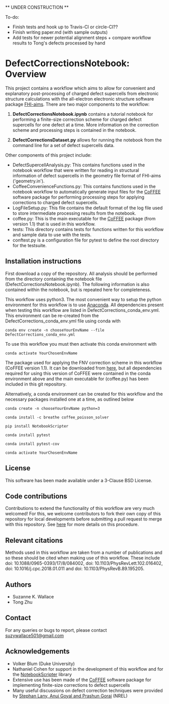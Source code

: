 ** UNDER CONSTRUCTION **

To-do: 
- Finish tests and hook up to Travis-CI or circle-CI??
- Finish writing paper.md (with sample outputs)
- Add tests for newer potential alignment steps + compare workflow results to Tong's defects processed by hand

# DefectCorrectionsNotebook: Overview

This project contains a workflow which aims to allow for convenient and explanatory post-processing of charged defect supercells from electronic structure calculations with the all-electron electronic structure software package [FHI-aims](https://aimsclub.fhi-berlin.mpg.de/). There are two major components to the workflow:

1. **DefectCorrectionsNotebook.ipynb** contains a tutorial notebook for performing a finite-size correction scheme for charged defect supercells for one defect at a time. More information on the correction scheme and processing steps is contained in the notebook. 

2. **DefectCorrectionsDataset.py** allows for running the notebook from the command line for a set of defect supercells data.

Other components of this project include:
- DefectSupercellAnalysis.py: This contains functions used in the notebook workflow that were written for reading in structural information of defect supercells in the geometry file format of FHI-aims ('geometry.in').
- CoffeeConvenienceFunctions.py: This contains functions used in the notebook workflow to automatically generate input files for the [CoFFEE](https://www.sciencedirect.com/science/article/pii/S0010465518300158) software package for performing processing steps for applying corrections to charged defect supercells.
- LogFileSetup.py: This file contains the default format of the log file used to store intermediate processing results from the notebook.
- coffee.py: This is the main executable for the [CoFFEE](https://www.sciencedirect.com/science/article/pii/S0010465518300158) package (from version 1.1) that is used in this workflow.
- tests: This directory contains tests for functions written for this workflow and sample data to use with the tests.
- conftest.py is a configuration file for pytest to define the root directory for the testsuite.

## Installation instructions 
First download a copy of the repository. All analysis should be performed from the directory containing the notebook file (DefectCorrectionsNotebook.ipynb). The following information is also contained within the notebook, but is repeated here for completeness.

This workflow uses python3. The most convenient way to setup the python environment for this workflow is to use [Anaconda](https://www.anaconda.com/distribution/). All dependencies present when testing this workflow are listed in DefectCorrections_conda_env.yml. This environment can be re-created from the DefectCorrections_conda_env.yml file using conda with 

`conda env create -n chooseYourEnvName --file DefectCorrections_conda_env.yml` 

To use this workflow you must then activate this conda environment with 

`conda activate YourChosenEnvName`

The package used for applying the FNV correction scheme in this workflow (CoFFEE version 1.1). It can be downloaded from [here](https://www.sciencedirect.com/science/article/pii/S0010465518300158), but all dependencies required for using this version of CoFFEE were contained in the conda environment above and the main executable for (coffee.py) has been included in this git repository.

Alternatively, a conda environment can be created for this workflow and the necessary packages installed one at a time, as outlined below

`conda create -n chooseYourEnvName python=3`

`conda install -c breathe coffee_poisson_solver`

`pip install NotebookScripter`

`conda install pytest`

`conda install pytest-cov`

`conda activate YourChosenEnvName`

## License
This software has been made available under a 3-Clause BSD License.

## Code contributions
Contributions to extend the functionality of this workflow are very much welcomed! For this, we welcome contributors to fork their own copy of this repository for local developments before submitting a pull request to merge with this repository. See [here](https://guides.github.com/activities/forking/) for more details on this procedure.

## Relevant citations
Methods used in this workflow are taken from a number of publications and so these should be cited when making use of this workflow. These include doi: 10.1088/0965-0393/17/8/084002, doi: 10.1103/PhysRevLett.102.016402, doi: 10.1016/j.cpc.2018.01.011 and doi: 10.1103/PhysRevB.89.195205.

## Authors
- Suzanne K. Wallace
- Tong Zhu

## Contact
For any queries or bugs to report, please contact suzywallace501@gmail.com

## Acknowledgements
- Volker Blum (Duke University)
- Nathaniel Cohen for support in the development of this workflow and for the [NotebookScripter](https://github.com/breathe/NotebookScripter) library
- Extensive use has been made of the [CoFFEE](https://www.sciencedirect.com/science/article/pii/S0010465518300158) software package for implementing finite-size corrections to defect supercells
- Many useful discussions on defect correction techniques were provided by [Stephan Lany, Anuj Goyal and Prashun Gorai](https://github.com/pylada/pylada-defects) (NREL)

